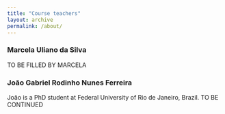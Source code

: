 ```yaml
---
title: "Course teachers"
layout: archive
permalink: /about/
---
```


### Marcela Uliano da Silva  

TO BE FILLED BY MARCELA

### João Gabriel Rodinho Nunes Ferreira

João is a PhD student at Federal University of Rio de Janeiro, Brazil. TO BE CONTINUED
